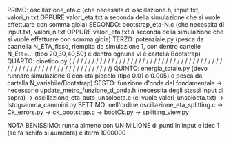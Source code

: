 PRIMO:  oscillazione_eta.c (che necessita di oscillazione.h, input.txt, valori_n.txt OPPURE valori_eta.txt a seconda della simulazione che si vuole effettuare con somma gioia)
SECONDO:  bootstrap_eta-N.c (che necessita di input.txt, valori_n.txt OPPURE valori_eta.txt a seconda della simulazione che si vuole effettuare con somma gioia)
TERZO:  potenziale.py (pesca da caartella N_ETA_fisso, riempita da simulazione 1, con dentro cartelle N_Eta=... (tipo 20,30,40,50) e dentro ognuna vi è cartella Bootstrap)
QUARTO:  cinetico.py (  / / / / / / / / / / / / / / / / / / / / / / / / / / / / / / / / / / / / / / / / / / / / / / / / / / / / / / / / / / / / / / / /  / /)
QUINTO:  energia_totale.py (devo runnare simulazione 0 con eta piccolo (tipo 0.01 o 0.005) e pesca da cartella N_variabile/Bootstrap)
SESTO:  funzione d'onda del fondamentale -> necessario update_metro_funzione_d_onda.h (necessita degli stessi input di sopra) -> oscillazione_eta_auto_unsoloeta.c (ci vuole valori_unsoloeta.txt) -> Istogramma_cammini.py
SETTIMO:  nell'ordine  oscillazione_eta_splitting.c -> Ck_errors.py -> ck_bootstrap.c -> bootCk.py -> splitting_view.py


NOTA BENISSIMO:  runna almeno con UN MILIONE di punti in input e idec 1 (se fa schifo si aumenta) e iterm 1000000
